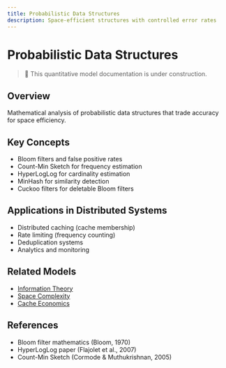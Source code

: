 ```yaml
---
title: Probabilistic Data Structures
description: Space-efficient structures with controlled error rates
---
```


# Probabilistic Data Structures

> 🚧 This quantitative model documentation is under construction.

## Overview
Mathematical analysis of probabilistic data structures that trade accuracy for space efficiency.

## Key Concepts
- Bloom filters and false positive rates
- Count-Min Sketch for frequency estimation
- HyperLogLog for cardinality estimation
- MinHash for similarity detection
- Cuckoo filters for deletable Bloom filters

## Applications in Distributed Systems
- Distributed caching (cache membership)
- Rate limiting (frequency counting)
- Deduplication systems
- Analytics and monitoring

## Related Models
- [Information Theory](../architects-handbook/quantitative-analysis/information-theory.md)
- [Space Complexity](../architects-handbook/quantitative-analysis/space-complexity.md)
- [Cache Economics](../architects-handbook/quantitative-analysis/cache-economics.md)

## References
- Bloom filter mathematics (Bloom, 1970)
- HyperLogLog paper (Flajolet et al., 2007)
- Count-Min Sketch (Cormode & Muthukrishnan, 2005)